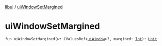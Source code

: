 [libui](index.md) / [uiWindowSetMargined](./ui-window-set-margined.md)

# uiWindowSetMargined

`fun uiWindowSetMargined(w: CValuesRef<`[`uiWindow`](ui-window.md)`>?, margined: `[`Int`](https://kotlinlang.org/api/latest/jvm/stdlib/kotlin/-int/index.html)`): `[`Unit`](https://kotlinlang.org/api/latest/jvm/stdlib/kotlin/-unit/index.html)
